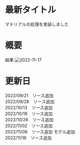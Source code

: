 # 最新タイトル
マテリアルの処理を実装しました

# 概要
結果
![2022-11-17](https://user-images.githubusercontent.com/71620950/202324409-ca6387c8-8091-43b9-b004-faee896a3446.png)


# 更新日
2022/09/21　ソース追加  
2022/09/28　ソース追加  
2022/10/13　ソース追加  
2022/10/19　ソース追加  
2022/10/26　ソース追加  
2022/11/02　ソース追加  
2022/11/09　ソース追加 モデル追加  
2022/11/16　ソース追加
